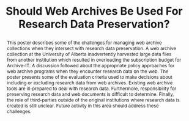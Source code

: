 ---
abstract: 'This poster describes some of the challenges for managing web archive collections
  when they intersect with research data preservation. A web archive collection at
  the University of Alberta inadvertently harvested large data files from another
  institution which resulted in overloading the subscription budget for Archive-IT.
  A discussion followed about the appropriate policy approaches for web archive programs
  when they encounter research data on the web. The poster presents some of the evaluation
  criteria used to make decisions about including or excluding research data from
  web archives. Existing web archive tools are ill-prepared to deal with research
  data. Furthermore, responsibility for preserving research data and web documents
  is difficult to determine. Finally, the role of third-parties outside of the original
  institutions where research data is created is still unclear.

  Future activity in this area should address these challenges.'
creators:
- Suomela, Todd
date: null
document_url: https://services.phaidra.univie.ac.at/api/object/o:429603/download
grand_parent: iPRES
institutions: []
keywords:
- web archives
- research data
- preservation policies
landing_page_url: https://phaidra.univie.ac.at/o:429603
language: eng
layout: publication
license: CC BY 4.0 International
notes_url: null
parent: iPRES 2015
presentation_url: null
size: 109107
source_name: iPRES
title: Should Web Archives Be Used For Research Data Preservation?
type: poster
year: 2015
---